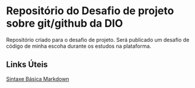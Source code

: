 # Repositório do Desafio de projeto sobre git/github da DIO  
Repositório criado para o desafio de projeto.
Será publicado um desafio de código de minha escoha durante os estudos na plataforma.

## Links Úteis

[Sintaxe Básica Markdown](https://www.markdownguide.org/getting-started/)
